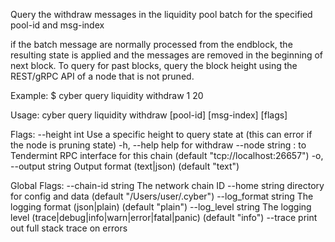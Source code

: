 Query the withdraw messages in the liquidity pool batch for the specified pool-id and msg-index

if the batch message are normally processed from the endblock,
the resulting state is applied and the messages are removed in the beginning of next block.
To query for past blocks, query the block height using the REST/gRPC API of a node that is not pruned.

Example:
$ cyber query liquidity withdraw 1 20

Usage:
  cyber query liquidity withdraw [pool-id] [msg-index] [flags]

Flags:
      --height int      Use a specific height to query state at (this can error if the node is pruning state)
  -h, --help            help for withdraw
      --node string     <host>:<port> to Tendermint RPC interface for this chain (default "tcp://localhost:26657")
  -o, --output string   Output format (text|json) (default "text")

Global Flags:
      --chain-id string     The network chain ID
      --home string         directory for config and data (default "/Users/user/.cyber")
      --log_format string   The logging format (json|plain) (default "plain")
      --log_level string    The logging level (trace|debug|info|warn|error|fatal|panic) (default "info")
      --trace               print out full stack trace on errors
